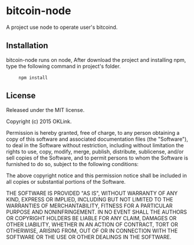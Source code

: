 <h1>bitcoin-node</h1>
<p>A project use node to operate user's bitcoind.</p>

<h2>Installation</h2>
<p>bitcoin-node runs on node, After download the project and installing npm, type the following command in project's folder.</p>
<pre>
    <code>npm install</code>
</pre>

<h2>License</h2>
<p>Released under the MIT license.</p>

<p>Copyright (c) 2015 OKLink.</p>

<p>Permission is hereby granted, free of charge, to any person obtaining a copy of this software and associated documentation files (the "Software"), to deal in the Software without restriction, including without limitation the rights to use, copy, modify, merge, publish, distribute, sublicense, and/or sell copies of the Software, and to permit persons to whom the Software is furnished to do so, subject to the following conditions:</p>

<p>The above copyright notice and this permission notice shall be included in all copies or substantial portions of the Software.</p>

<p>THE SOFTWARE IS PROVIDED "AS IS", WITHOUT WARRANTY OF ANY KIND, EXPRESS OR IMPLIED, INCLUDING BUT NOT LIMITED TO THE WARRANTIES OF MERCHANTABILITY, FITNESS FOR A PARTICULAR PURPOSE AND NONINFRINGEMENT. IN NO EVENT SHALL THE AUTHORS OR COPYRIGHT HOLDERS BE LIABLE FOR ANY CLAIM, DAMAGES OR OTHER LIABILITY, WHETHER IN AN ACTION OF CONTRACT, TORT OR OTHERWISE, ARISING FROM, OUT OF OR IN CONNECTION WITH THE SOFTWARE OR THE USE OR OTHER DEALINGS IN THE SOFTWARE.</p>